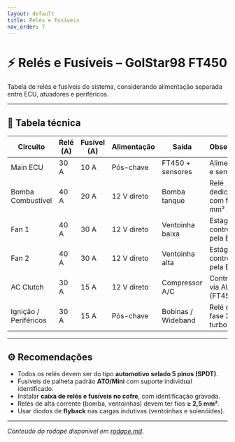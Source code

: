 ```yaml
---
layout: default
title: Relés e Fusíveis
nav_order: 7
---
```


# ⚡ Relés e Fusíveis – GolStar98 FT450

Tabela de relés e fusíveis do sistema, considerando alimentação separada entre ECU, atuadores e periféricos.

---

## 🔋 Tabela técnica

| Circuito | Relé (A) | Fusível (A) | Alimentação | Saída | Observações | Fase |
|-----------|-----------|--------------|-------------|--------|--------------|------|
| Main ECU | 30 A | 10 A | Pós-chave | FT450 + sensores | Alimenta ECU e sensores | 🟩 |
| Bomba Combustível | 40 A | 20 A | 12 V direto | Bomba tanque | Relé dedicado com fio 2,5 mm² | 🟥 |
| Fan 1 | 40 A | 30 A | 12 V direto | Ventoinha baixa | Estágio 1 controlado pela ECU | 🟦 |
| Fan 2 | 40 A | 30 A | 12 V direto | Ventoinha alta | Estágio 2 controlado pela ECU | 🟦 |
| AC Clutch | 30 A | 15 A | 12 V direto | Compressor A/C | Controlado via AUX4 (FT450) | 🟦 |
| Ignição / Periféricos | 30 A | 15 A | Pós-chave | Bobinas / Wideband | Relé opcional fase 3 → turbo | 🟧 |

---

## ⚙️ Recomendações
- Todos os relés devem ser do tipo **automotivo selado 5 pinos (SPDT)**.  
- Fusíveis de palheta padrão **ATO/Mini** com suporte individual identificado.  
- Instalar **caixa de relés e fusíveis no cofre**, com identificação gravada.  
- Relés de alta corrente (bomba, ventoinhas) devem ter fios **≥ 2,5 mm²**.  
- Usar diodos de **flyback** nas cargas indutivas (ventoinhas e solenóides).

---

_Conteúdo do rodapé disponível em [rodape.md](rodape.md)._
